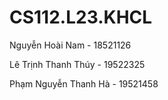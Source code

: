 # CS112.L23.KHCL

Nguyễn Hoài Nam - 18521126

Lê Trịnh Thanh Thúy - 19522325

Phạm Nguyễn Thanh Hà - 19521458
